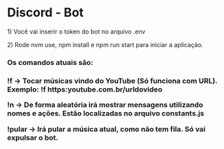 <h1>Discord - Bot</h1>

<p>1) Você vai inserir o token do bot no arquivo .env </p>
<p>2) Rode nvm use, npm install e npm run start para iniciar a aplicação. </p>


<h3>Os comandos atuais são:<h3>
<p><b>!f</b> -> Tocar músicas vindo do YouTube (Só funciona com URL). Exemplo: !f https:youtube.com.br/urldovideo</p>

<p><b>!n</b> -> De forma aleatória irá mostrar mensagens utilizando nomes e ações. Estão localizadas no arquivo <b>constants.js</b></p>

<p><b>!pular</b> -> Irá pular a música atual, como não tem fila. Só vai expulsar o bot. </p>
